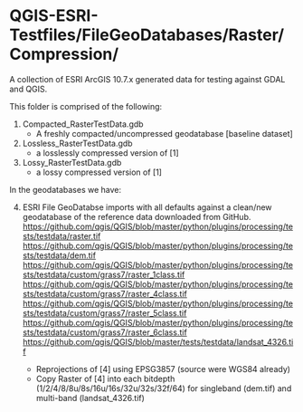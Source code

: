 # QGIS-ESRI-Testfiles/FileGeoDatabases/Raster/Compression/
A collection of ESRI ArcGIS 10.7.x generated data for testing against GDAL and QGIS.

This folder is comprised of the following:
1) Compacted_RasterTestData.gdb   
   * A freshly compacted/uncompressed geodatabase [baseline dataset]
2) Lossless_RasterTestData.gdb
   * a losslessly compressed version of [1]
3) Lossy_RasterTestData.gdb
   * a lossy compressed version of [1]

In the geodatabases we have:

4) ESRI File GeoDatabse imports with all defaults against a clean/new geodatabase of the reference data downloaded from GitHub.   
https://github.com/qgis/QGIS/blob/master/python/plugins/processing/tests/testdata/raster.tif
https://github.com/qgis/QGIS/blob/master/python/plugins/processing/tests/testdata/dem.tif
https://github.com/qgis/QGIS/blob/master/python/plugins/processing/tests/testdata/custom/grass7/raster_1class.tif
https://github.com/qgis/QGIS/blob/master/python/plugins/processing/tests/testdata/custom/grass7/raster_4class.tif
https://github.com/qgis/QGIS/blob/master/python/plugins/processing/tests/testdata/custom/grass7/raster_5class.tif
https://github.com/qgis/QGIS/blob/master/python/plugins/processing/tests/testdata/custom/grass7/raster_6class.tif
https://github.com/qgis/QGIS/blob/master/tests/testdata/landsat_4326.tif

   * Reprojections of [4] using EPSG3857 (source were WGS84 already)
   * Copy Raster of [4] into each bitdepth (1/2/4/8/8u/8s/16u/16s/32u/32s/32f/64) for singleband (dem.tif) and multi-band (landsat_4326.tif)
